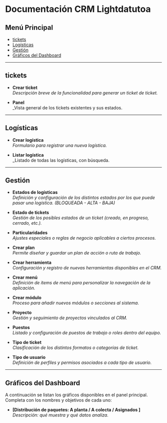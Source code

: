 # Documentación CRM Lightdatutoa

## Menú Principal

- [tickets](#tickets)  
- [Logísticas](#logísticas)  
- [Gestión](#gestión)  
- [Gráficos del Dashboard](#gráficos-del-dashboard)  

---

## tickets

- **Crear ticket**  
  _Descripción breve de la funcionalidad para generar un ticket de ticket._

- **Panel**  
  _Vista general de los tickets existentes y sus estados.

---

## Logísticas

- **Crear logística**  
  _Formulario para registrar una nueva logística._

- **Listar logística**  
  _Listado de todas las logísticas, con búsqueda.

---

## Gestión

- **Estados de logísticas**  
  _Definición y configuración de los distintos estados por los que puede pasar una logística. (BLOQUEADA - ALTA - BAJA)_

- **Estado de tickets**  
  _Gestión de los posibles estados de un ticket (creado, en progreso, cerrado, etc.)._

- **Particularidades**  
  _Ajustes especiales o reglas de negocio aplicables a ciertos procesos._

- **Crear plan**  
  _Permite diseñar y guardar un plan de acción o ruta de trabajo._

- **Crear herramienta**  
  _Configuración y registro de nuevas herramientas disponibles en el CRM._

- **Crear menú**  
  _Definición de ítems de menú para personalizar la navegación de la aplicación._

- **Crear módulo**  
  _Proceso para añadir nuevos módulos o secciones al sistema._

- **Proyecto**  
  _Gestión y seguimiento de proyectos vinculados al CRM._

- **Puestos**  
  _Listado y configuración de puestos de trabajo o roles dentro del equipo._

- **Tipo de ticket**  
  _Clasificación de los distintos formatos o categorías de ticket._

- **Tipo de usuario**  
  _Definición de perfiles y permisos asociados a cada tipo de usuario._

---

## Gráficos del Dashboard

A continuación se listan los gráficos disponibles en el panel principal. Completa con los nombres y objetivos de cada uno:

- **[Distribución de paquetes: A planta / A colecta / Asignados ]**  
  _Descripción: qué muestra y qué datos analiza._




